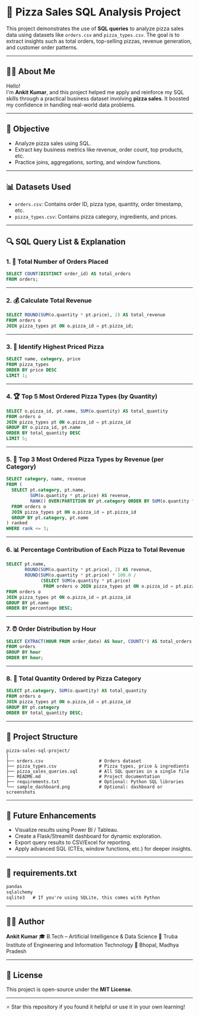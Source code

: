 
# 🍕 Pizza Sales SQL Analysis Project

This project demonstrates the use of **SQL queries** to analyze pizza sales data using datasets like `orders.csv` and `pizza_types.csv`. The goal is to extract insights such as total orders, top-selling pizzas, revenue generation, and customer order patterns.

---

## 👨‍💻 About Me

Hello!  
I'm **Ankit Kumar**, and this project helped me apply and reinforce my SQL skills through a practical business dataset involving **pizza sales**. It boosted my confidence in handling real-world data problems.

---

## 🎯 Objective

- Analyze pizza sales using SQL.
- Extract key business metrics like revenue, order count, top products, etc.
- Practice joins, aggregations, sorting, and window functions.

---

## 📊 Datasets Used

- `orders.csv`: Contains order ID, pizza type, quantity, order timestamp, etc.
- `pizza_types.csv`: Contains pizza category, ingredients, and prices.

---

## 🔍 SQL Query List & Explanation

### 1. 🔢 Total Number of Orders Placed
```sql
SELECT COUNT(DISTINCT order_id) AS total_orders
FROM orders;
````

---

### 2. 💰 Calculate Total Revenue

```sql
SELECT ROUND(SUM(o.quantity * pt.price), 2) AS total_revenue
FROM orders o
JOIN pizza_types pt ON o.pizza_id = pt.pizza_id;
```

---

### 3. 🔼 Identify Highest Priced Pizza

```sql
SELECT name, category, price
FROM pizza_types
ORDER BY price DESC
LIMIT 1;
```

---

### 4. 🏆 Top 5 Most Ordered Pizza Types (by Quantity)

```sql
SELECT o.pizza_id, pt.name, SUM(o.quantity) AS total_quantity
FROM orders o
JOIN pizza_types pt ON o.pizza_id = pt.pizza_id
GROUP BY o.pizza_id, pt.name
ORDER BY total_quantity DESC
LIMIT 5;
```

---

### 5. 🧾 Top 3 Most Ordered Pizza Types by Revenue (per Category)

```sql
SELECT category, name, revenue
FROM (
  SELECT pt.category, pt.name,
         SUM(o.quantity * pt.price) AS revenue,
         RANK() OVER(PARTITION BY pt.category ORDER BY SUM(o.quantity * pt.price) DESC) AS rank
  FROM orders o
  JOIN pizza_types pt ON o.pizza_id = pt.pizza_id
  GROUP BY pt.category, pt.name
) ranked
WHERE rank <= 3;
```

---

### 6. 📊 Percentage Contribution of Each Pizza to Total Revenue

```sql
SELECT pt.name,
       ROUND(SUM(o.quantity * pt.price), 2) AS revenue,
       ROUND(SUM(o.quantity * pt.price) * 100.0 /
             (SELECT SUM(o.quantity * pt.price)
              FROM orders o JOIN pizza_types pt ON o.pizza_id = pt.pizza_id), 2) AS percentage
FROM orders o
JOIN pizza_types pt ON o.pizza_id = pt.pizza_id
GROUP BY pt.name
ORDER BY percentage DESC;
```

---

### 7. ⏰ Order Distribution by Hour

```sql
SELECT EXTRACT(HOUR FROM order_date) AS hour, COUNT(*) AS total_orders
FROM orders
GROUP BY hour
ORDER BY hour;
```

---

### 8. 🍕 Total Quantity Ordered by Pizza Category

```sql
SELECT pt.category, SUM(o.quantity) AS total_quantity
FROM orders o
JOIN pizza_types pt ON o.pizza_id = pt.pizza_id
GROUP BY pt.category
ORDER BY total_quantity DESC;
```

---

## 📁 Project Structure

```
pizza-sales-sql-project/
│
├── orders.csv                     # Orders dataset
├── pizza_types.csv                # Pizza types, price & ingredients
├── pizza_sales_queries.sql        # All SQL queries in a single file
├── README.md                      # Project documentation
├── requirements.txt               # Optional: Python SQL libraries
└── sample_dashboard.png           # Optional: dashboard or screenshots
```

---

## 🔮 Future Enhancements

* Visualize results using Power BI / Tableau.
* Create a Flask/Streamlit dashboard for dynamic exploration.
* Export query results to CSV/Excel for reporting.
* Apply advanced SQL (CTEs, window functions, etc.) for deeper insights.

---

## 🧾 requirements.txt

```txt
pandas
sqlalchemy
sqlite3   # If you're using SQLite, this comes with Python
```

---

## 👨‍💻 Author

**Ankit Kumar**
🎓 B.Tech – Artificial Intelligence & Data Science
🏫 Truba Institute of Engineering and Information Technology
📍 Bhopal, Madhya Pradesh

---

## 📜 License

This project is open-source under the **MIT License**.

---

⭐ Star this repository if you found it helpful or use it in your own learning!


